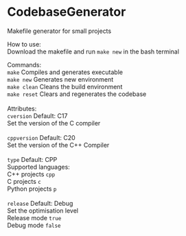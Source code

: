 # CodebaseGenerator
 Makefile generator for small projects

How to use:\
Download the makefile and run ```make new``` in the bash terminal

Commands:\
```make``` Compiles and generates executable\
```make new``` Generates new environment\
```make clean``` Cleans the build environment\
```make reset``` Clears and regenerates the codebase\
\
Attributes:\
```cversion``` Default: C17\
Set the version of the C compiler\
\
```cppversion``` Default: C20\
Set the version of the C++ Compiler\
\
```type``` Default: CPP\
Supported languages:\
C++ projects ```cpp```\
C projects ```c```\
Python projects ```p```\
\
```release``` Default: Debug\
Set the optimisation level\
Release mode ```true```\
Debug mode ```false```
